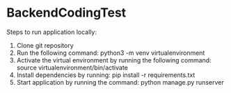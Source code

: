 # BackendCodingTest

Steps to run application locally:

1. Clone git repository
2. Run the following command:
  python3 -m venv virtualenvironment 
3. Activate the virtual environment by running the following command:
  source virtualenvironment/bin/activate 
4. Install dependencies by running:
  pip install -r requirements.txt
5. Start application by running the command:
  python manage.py runserver
